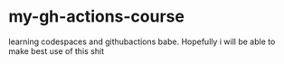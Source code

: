 # my-gh-actions-course
learning codespaces and githubactions babe. 
Hopefully i will be able to make best use of this shit 

